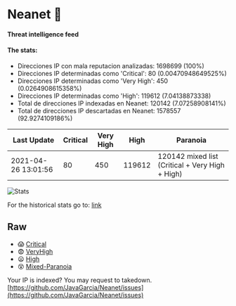 # Neanet :hocho:
#### Threat intelligence feed
#### The stats:

- Direcciones IP con mala reputacion analizadas: 1698699 (100%)
- Direcciones IP determinadas como 'Critical':  80 (0.00470948649525%)
- Direcciones IP determinadas como 'Very High':  450 (0.0264908615358%)
- Direcciones IP determinadas como 'High':  119612 (7.04138873338)
- Total de direcciones IP indexadas en Neanet:  120142 (7.07258908141%)
- Total de direcciones IP descartadas en Neanet:  1578557 (92.9274109186%)

| Last Update | Critical | Very High | High | Paranoia |
| --- | --- | --- | --- | --- |
| 2021-04-26 13:01:56 | 80 | 450 | 119612 | 120142 mixed list (Critical + Very High + High)|

![Stats](https://docs.google.com/spreadsheets/d/e/2PACX-1vSnaNMIXVabIpDJjufMlzH7poXnshF3mgd8Is1g9ytUEzVsP5my4Trn8f-xkoLLQ38xpL3HtmUexLo6/pubchart?oid=501124687&format=image)

For the historical stats go to: [link](/stats.csv)
## Raw
- :scream: [Critical](https://raw.githubusercontent.com/JavaGarcia/Neanet/master/blacklists/neanet_critical.txt)
- :fearful: [VeryHigh](https://raw.githubusercontent.com/JavaGarcia/Neanet/master/blacklists/neanet_veryHigh.txtt)
- :frowning: [High](https://raw.githubusercontent.com/JavaGarcia/Neanet/master/blacklists/neanet_high.txt)
- :dizzy_face: [Mixed-Paranoia](https://raw.githubusercontent.com/JavaGarcia/Neanet/master/blacklists/neanet_all.txt)


Your IP is indexed? You may request to takedown. [https://github.com/JavaGarcia/Neanet/issues](https://github.com/JavaGarcia/Neanet/issues)














































































































































































































































































































































































































































































































































































































































































































































































































































































































































































































































































































































































































































































































































































































































































































































































































































































































































































































































































































































































































































































































































































































































































































































































































































































































































































































































































































































































































































































































































































































































































































































































































































































































































































































































































































































































































































































































































































































































































































































































































































































































































































































































































































































































































































































































































































































































































































































































































































































































































































































































































































































































































































































































































































































































































































































































































































































































































































































































































































































































































































































































